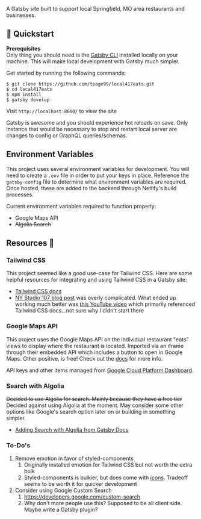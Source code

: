 A Gatsby site built to support local Springfield, MO area restaurants and businesses.

## 🚀 Quickstart

**Prerequisites**  
Only thing you should need is the [Gatsby CLI](https://www.gatsbyjs.org/docs/quick-start#install-the-gatsby-cli) installed locally on your machine. This will make local development with Gatsby much simpler.

Get started by running the following commands:

```
$ git clone https://github.com/tpage99/local417eats.git
$ cd local417eats
$ npm install
$ gatsby develop
```

Visit `http://localhost:8000/` to view the site

Gatsby is awesome and you should experience hot reloads on save. Only instance that would be necessary to stop and restart local server are changes to config or GraphQL queries/schemas.

## Environment Variables

This project uses several environment variables for development. You will need to create a `.env` file in order to put your keys in place. Reference the `gatsby-config` file to determine what environment variables are required. Once hosted, these are added to the backend through Netlify's build processes.

Current environment variables required to function properly:

- Google Maps API
- ~~Algolia Search~~

## Resources 📕

### Tailwind CSS

This project seemed like a good use-case for Tailwind CSS. Here are some helpful resources for integrating and using Tailwind CSS in a Gatsby site:

- [Tailwind CSS docs](https://tailwindcss.com/docs/installation)
- [NY Studio 107 blog post](https://nystudio107.com/blog/using-tailwind-css-with-gatsby-react-emotion-styled-components) was overly complicated. What ended up working much better was [this YouTube video](https://youtu.be/d0v_ouu5mqU) which primarily referenced Tailwind CSS docs...not sure why I didn't start there

### Google Maps API

This project uses the Google Maps API on the individual restaurant "eats" views to display where the restaurant is located. Imported via an iframe through their embedded API which includes a button to open in Google Maps. Other positive, is free! Check out the [docs](https://developers.google.com/maps/documentation/embed/guide#place_mode) for more info.

API keys and other items managed from [Google Cloud Platform Dashboard](https://console.cloud.google.com/).

### Search with Algolia

~~Decided to use Algolia for search. Mainly because they have a free tier~~ Decided against using Algolia at the moment. May consider some other options like Google's search option later on or building in something simpler.

- [Adding Search with Algolia from Gatsby Docs](https://www.gatsbyjs.org/docs/adding-search-with-algolia/)

### To-Do's

1. Remove emotion in favor of styled-components
   1. Originally installed emotion for Tailwind CSS but not worth the extra bulk
   2. Styled-components is bulkier, but does come with [icons](https://styled-icons.js.org/). Tradeoff seems to be worth it for quicker development
2. Consider using Google Custom Search
   1. https://developers.google.com/custom-search
   2. Why don't more people use this? Supposed to be all client side. Maybe write a Gatsby plugin?
